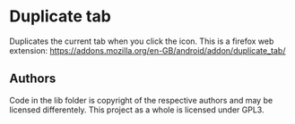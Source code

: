 # Duplicate tab

Duplicates the current tab when you click the icon. This is a firefox web extension: https://addons.mozilla.org/en-GB/android/addon/duplicate_tab/

## Authors

Code in the lib folder is copyright of the respective authors and may be licensed differentely.
This project as a whole is licensed under GPL3.
